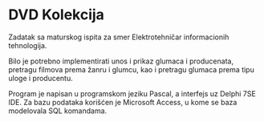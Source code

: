 # DVD Kolekcija

Zadatak sa maturskog ispita za smer Elektrotehničar informacionih tehnologija.

Bilo je potrebno implementirati unos i prikaz glumaca i producenata, pretragu filmova prema žanru i glumcu, kao i pretragu glumaca prema tipu uloge i producentu.

Program je napisan u programskom jeziku Pascal, a interfejs uz Delphi 7SE IDE. Za bazu podataka korišćen je Microsoft Access, u kome se baza modelovala SQL komandama.
